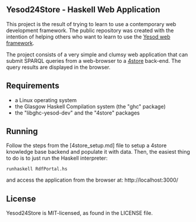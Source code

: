 ## Yesod24Store - Haskell Web Application

This project is the result of trying to learn to use a contemporary web
development framework. The public repository was created with the intention of
helping others who want to learn to use the [Yesod web framework](https://www.yesodweb.com/).

The project consists of a very simple and clumsy web application that can submit
SPARQL queries from a web-browser to a [4store](https://4store.github.io/)
back-end. The query results are displayed in the browser.

## Requirements

- a Linux operating system
- the Glasgow Haskell Compilation system (the "ghc" package)
- the "libghc-yesod-dev" and the "4store" packages

## Running

Follow the steps from the [4store_setup.md] file to setup a 4store knowledge base
backend and populate it with data. Then, the easiest thing to do is to just run
the Haskell interpreter:

```
runhaskell RdfPortal.hs
```

and access the application from the browser at: http://localhost:3000/

## License

Yesod24Store is MIT-licensed, as found in the LICENSE file.